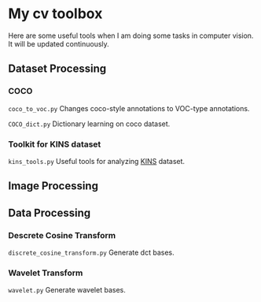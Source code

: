 # My cv toolbox
Here are some useful tools when I am doing some tasks in computer vision. It will be updated continuously.

## Dataset Processing
### COCO
`coco_to_voc.py` Changes coco-style annotations to VOC-type annotations.

`COCO_dict.py` Dictionary learning on coco dataset.
### Toolkit for KINS dataset
`kins_tools.py` Useful tools for analyzing [KINS](https://github.com/qqlu/Amodal-Instance-Segmentation-through-KINS-Dataset "KINS") dataset.

## Image Processing

## Data Processing
### Descrete Cosine Transform
`discrete_cosine_transform.py` Generate dct bases.
### Wavelet Transform
`wavelet.py` Generate wavelet bases.

